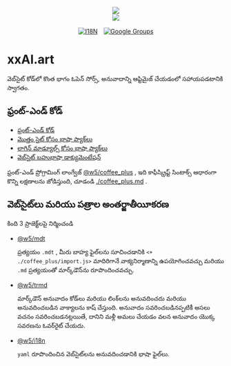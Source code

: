 <p align="center"><a href="https://xxai.art"><img src="https://cdn.jsdelivr.net/gh/xxai-art/doc/logo.svg"/></a><br/><a href="https://xxai.art"><img src="https://cdn.jsdelivr.net/gh/xxai-art/doc/xxai.svg"/></a></p><p align="center"><a href="https://github.com/xxai-art/doc#readme"><img alt="I18N" src="https://cdn.jsdelivr.net/gh/wactax/img/t.svg"/></a>　<a href="https://groups.google.com/u/0/g/xxai-art"><img alt="Google Groups" src="https://cdn.jsdelivr.net/gh/wactax/img/g-groups.svg"/></a></p>

# xxAI.art

వెబ్‌సైట్ కోడ్‌లో కొంత భాగం ఓపెన్ సోర్స్, అనువాదాన్ని ఆప్టిమైజ్ చేయడంలో సహాయపడటానికి స్వాగతం.

## ఫ్రంట్-ఎండ్ కోడ్

* [ఫ్రంట్-ఎండ్ కోడ్](https://github.com/xxai-art/web)
* [మొత్తం సైట్ కోసం భాషా ప్యాక్‌లు](https://github.com/xxai-art/web/tree/main/i18n)
* [లాగిన్ మాడ్యూల్స్ కోసం భాషా ప్యాక్‌లు](https://github.com/wacpkg/user/tree/main/ui.i18n)
* [వెబ్‌సైట్ బహుభాషా డాక్యుమెంటేషన్](https://github.com/xxai-doc)

ఫ్రంట్-ఎండ్ ప్రోగ్రామింగ్ లాంగ్వేజ్ [@w5/coffee_plus](http://npmjs.com/@w5/coffee_plus) , ఇది కాఫీస్క్రిప్ట్ సింటాక్స్ ఆధారంగా కొన్ని లక్షణాలను జోడిస్తుంది, చూడండి [./coffee_plus.md](./coffee_plus.md) .

## వెబ్‌సైట్‌లు మరియు పత్రాల అంతర్జాతీయీకరణ

కింది 3 ప్రాజెక్ట్‌లపై నిర్మించండి

* [@w5/mdt](https://www.npmjs.com/package/@w5/mdt)

  ప్రత్యయం `.mdt` , మీరు బాహ్య ఫైల్‌లను సూచించడానికి `<+ ./coffee_plus/import.js>` మాదిరిగానే వాక్యనిర్మాణాన్ని ఉపయోగించవచ్చు మరియు `.md` ప్రత్యయంతో మార్క్‌డౌన్‌ను రూపొందించవచ్చు.

* [@w5/trmd](https://www.npmjs.com/package/@w5/trmd)

  మార్క్‌డౌన్ అనువాదం కోడ్‌లు మరియు లింక్‌లను అనువదించదు మరియు అనువదించబడిన వాక్యాలను కాష్ చేస్తుంది. అనువాదం సవరించబడినప్పటికీ అసలు వచనం సవరించబడనట్లయితే, దానిని మళ్లీ అమలు చేయడం వలన అనువాదం యొక్క సవరణను ఓవర్‌రైట్ చేయదు.

* [@w5/i18n](https://www.npmjs.com/package/@w5/i18n)

  `yaml` రూపొందించిన వెబ్‌సైట్‌లను అనువదించడానికి భాషా ఫైల్‌లు.
